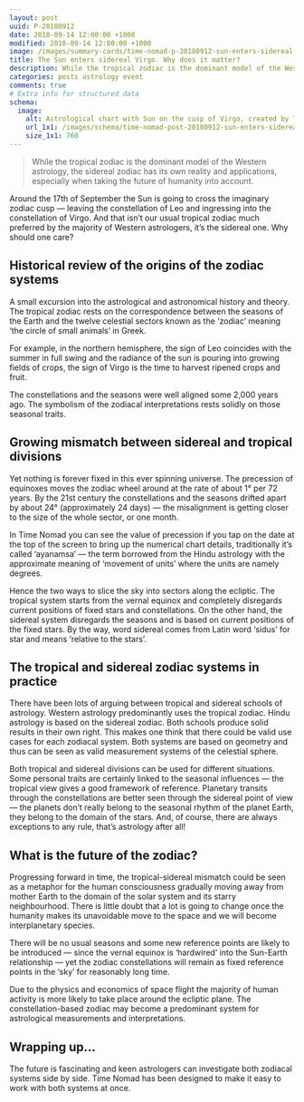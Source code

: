 ```yaml
---
layout: post
uuid: P-20180912
date: 2018-09-14 12:00:00 +1000
modified: 2018-09-14 12:00:00 +1000
image: /images/summary-cards/time-nomad-p-20180912-sun-enters-sidereal-virgo.jpg
title: The Sun enters sidereal Virgo. Why does it matter?
description: While the tropical zodiac is the dominant model of the Western astrology, the sidereal zodiac has its own reality and applications, especially when taking the future of humanity into account.
categories: posts astrology event
comments: true
# Extra info for structured data
schema:
  image:
    alt: Astrological chart with Sun on the cusp of Virgo, created by Time Nomad app
    url_1x1: /images/schema/time-nomad-post-20180912-sun-enters-sidereal-virgo-1x1.jpg
    size_1x1: 760
---
```


> While the tropical zodiac is the dominant model of the Western astrology, the sidereal zodiac has its own reality and applications, especially when taking the future of humanity into account.


Around the 17th of September the Sun is going to cross the imaginary zodiac cusp — leaving the constellation of Leo and ingressing into the constellation of Virgo. And that isn’t our usual tropical zodiac much preferred by the majority of Western astrologers, it’s the sidereal one. Why should one care?

## Historical review of the origins of the zodiac systems

A small excursion into the astrological and astronomical history and theory. The tropical zodiac rests on the correspondence between the seasons of the Earth and the twelve celestial sectors known as the ‘zodiac’ meaning ‘the circle of small animals’ in Greek. 

For example, in the northern hemisphere, the sign of Leo coincides with the summer in full swing and the radiance of the sun is pouring into growing fields of crops, the sign of Virgo is the time to harvest ripened crops and fruit. 

The constellations and the seasons were well aligned some 2,000 years ago. The symbolism of the zodiacal interpretations rests solidly on those seasonal traits.

## Growing mismatch between sidereal and tropical divisions

Yet nothing is forever fixed in this ever spinning universe. The precession of equinoxes moves the zodiac wheel around at the rate of about 1° per 72 years. By the 21st century the constellations and the seasons drifted apart by about 24° (approximately 24 days) — the misalignment is getting closer to the size of the whole sector, or one month. 

In Time Nomad you can see the value of precession if you tap on the date at the top of the screen to bring up the numerical chart details, traditionally it’s called ‘ayanamsa’ — the term borrowed from the Hindu astrology with the approximate meaning of ‘movement of units’ where the units are namely degrees.

Hence the two ways to slice the sky into sectors along the ecliptic. The tropical system starts from the vernal equinox and completely disregards current positions of fixed stars and constellations. On the other hand, the sidereal system disregards the seasons and is based on current positions of the fixed stars. By the way, word sidereal comes from Latin word ‘sidus’ for star and means ‘relative to the stars’.

## The tropical and sidereal zodiac systems in practice

There have been lots of arguing between tropical and sidereal schools of astrology. Western astrology predominantly uses the tropical zodiac. Hindu astrology is based on the sidereal zodiac. Both schools produce solid results in their own right. This makes one think that there could be valid use cases for each zodiacal system. Both systems are based on geometry and thus can be seen as valid measurement systems of the celestial sphere.

Both tropical and sidereal divisions can be used for different situations. Some personal traits are certainly linked to the seasonal influences — the tropical view gives a good framework of reference. Planetary transits through the constellations are better seen through the sidereal point of view — the planets don’t really belong to the seasonal rhythm of the planet Earth, they belong to the domain of the stars. And, of course, there are always exceptions to any rule, that’s astrology after all!

## What is the future of the zodiac?

Progressing forward in time, the tropical-sidereal mismatch could be seen as a metaphor for the human consciousness gradually moving away from mother Earth to the domain of the solar system and its starry neighbourhood. There is little doubt that a lot is going to change once the humanity makes its unavoidable move to the space and we will become interplanetary species. 

There will be no usual seasons and some new reference points are likely to be introduced — since the vernal equinox is ‘hardwired’ into the Sun-Earth relationship — yet the zodiac constellations will remain as fixed reference points in the ‘sky’ for reasonably long time. 

Due to the physics and economics of space flight the majority of human activity is more likely to take place around the ecliptic plane. The constellation-based zodiac may become a predominant system for astrological measurements and interpretations. 

## Wrapping up…

The future is fascinating and keen astrologers can investigate both zodiacal systems side by side. Time Nomad has been designed to make it easy to work with both systems at once.